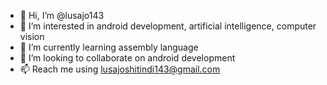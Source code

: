 - 👋 Hi, I’m @lusajo143
- 👀 I’m interested in android development, artificial intelligence, computer vision
- 🌱 I’m currently learning assembly language
- 💞️ I’m looking to collaborate on android development
- 📫 Reach me using lusajoshitindi143@gmail.com

<!---
lusajo143/lusajo143 is a ✨ special ✨ repository because its `README.md` (this file) appears on your GitHub profile.
You can click the Preview link to take a look at your changes.
--->
